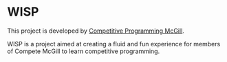 # WISP

This project is developed by [Competitive Programming McGill](https://compete-mcgill.ca).

WISP is a project aimed at creating a fluid and fun experience for members of Compete McGill to learn competitive programming.
